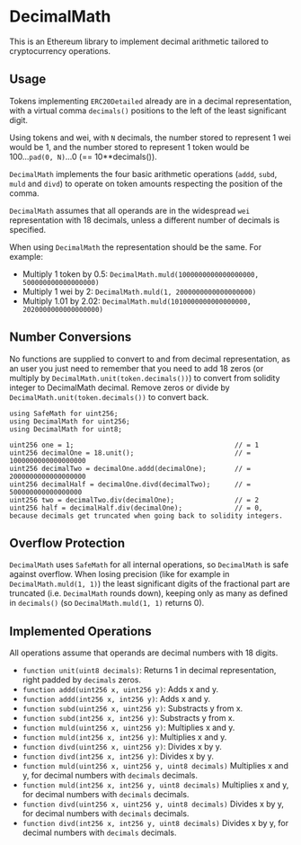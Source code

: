 # DecimalMath

This is an Ethereum library to implement decimal arithmetic tailored to cryptocurrency operations.

## Usage
Tokens implementing `ERC20Detailed` already are in a decimal representation, with a virtual comma `decimals()` positions to the left of the least significant digit.


Using tokens and wei, with `N` decimals, the number stored to represent 1 wei would be 1, and the number stored to represent 1 token would be 100...`pad(0, N)`...0 (== 10**decimals()).

`DecimalMath` implements the four basic arithmetic operations (`addd`, `subd`, `muld` and `divd`) to operate on token amounts respecting the position of the comma.

`DecimalMath` assumes that all operands are in the widespread `wei` representation with 18 decimals, unless a different number of decimals is specified.

When using `DecimalMath` the representation should be the same. For example:
 - Multiply 1 token by 0.5: `DecimalMath.muld(1000000000000000000, 500000000000000000)`
 - Multiply 1 wei by 2: `DecimalMath.muld(1, 2000000000000000000)`
 - Multiply 1.01 by 2.02: `DecimalMath.muld(1010000000000000000, 2020000000000000000)`

## Number Conversions


No functions are supplied to convert to and from decimal representation, as an user you just need to remember that you need to add 18 zeros (or multiply by `DecimalMath.unit(token.decimals())`) to convert from solidity integer to DecimalMath decimal. Remove zeros or divide by `DecimalMath.unit(token.decimals())` to convert back.

```
using SafeMath for uint256;
using DecimalMath for uint256;
using DecimalMath for uint8;

uint256 one = 1;                                        // = 1
uint256 decimalOne = 18.unit();                         // = 1000000000000000000
uint256 decimalTwo = decimalOne.addd(decimalOne);       // = 2000000000000000000
uint256 decimalHalf = decimalOne.divd(decimalTwo);      // = 500000000000000000
uint256 two = decimalTwo.div(decimalOne);               // = 2
uint256 half = decimalHalf.div(decimalOne);             // = 0, because decimals get truncated when going back to solidity integers.
```

## Overflow Protection

`DecimalMath` uses `SafeMath` for all internal operations, so `DecimalMath` is safe against overflow. When losing precision (like for example in `DecimalMath.muld(1, 1)`) the least significant digits of the fractional part are truncated (i.e. `DecimalMath` rounds down), keeping only as many as defined in `decimals()` (so `DecimalMath.muld(1, 1)` returns 0).

## Implemented Operations

All operations assume that operands are decimal numbers with 18 digits.
* `function unit(uint8 decimals)`: Returns 1 in decimal representation, right padded by `decimals` zeros.
* `function addd(uint256 x, uint256 y)`: Adds x and y.
* `function addd(int256 x, int256 y)`: Adds x and y.
* `function subd(uint256 x, uint256 y)`: Substracts y from x.
* `function subd(int256 x, int256 y)`: Substracts y from x.
* `function muld(uint256 x, uint256 y)`: Multiplies x and y.
* `function muld(int256 x, int256 y)`: Multiplies x and y.
* `function divd(uint256 x, uint256 y)`: Divides x by y.
* `function divd(int256 x, int256 y)`: Divides x by y.
* `function muld(uint256 x, uint256 y, uint8 decimals)` Multiplies x and y, for decimal numbers with `decimals` decimals.
* `function muld(int256 x, int256 y, uint8 decimals)` Multiplies x and y, for decimal numbers with `decimals` decimals.
* `function divd(uint256 x, uint256 y, uint8 decimals)` Divides x by y, for decimal numbers with `decimals` decimals.
* `function divd(int256 x, int256 y, uint8 decimals)` Divides x by y, for decimal numbers with `decimals` decimals.
